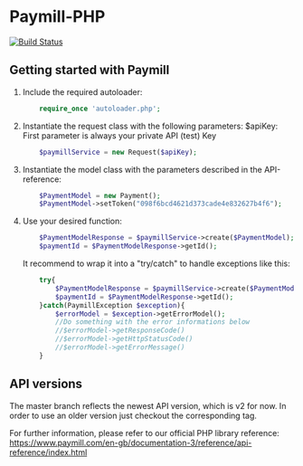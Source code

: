 Paymill-PHP
===========

[![Build Status](https://travis-ci.org/paymill/paymill-php.png?branch=master)](https://travis-ci.org/paymill/paymill-php)

Getting started with Paymill
----------------------------

1.  Include the required autoloader:
    ```php
        require_once 'autoloader.php';
    ```

2.  Instantiate the request class with the following parameters:
    $apiKey: First parameter is always your private API (test) Key

    ```php
        $paymillService = new Request($apiKey);
    ```
3.  Instantiate the model class with the parameters described in the API-reference:
    ```php
        $PaymentModel = new Payment();
        $PaymentModel->setToken("098f6bcd4621d373cade4e832627b4f6");
    ```
4.  Use your desired function:

    ```php
        $PaymentModelResponse = $paymillService->create($PaymentModel);
        $paymentId = $PaymentModelResponse->getId();
    ```

    It recommend to wrap it into a "try/catch" to handle exceptions like this:
    ```php
        try{
            $PaymentModelResponse = $paymillService->create($PaymentModel);
            $paymentId = $PaymentModelResponse->getId();
        }catch(PaymillException $exception){
            $errorModel = $exception->getErrorModel();
            //Do something with the error informations below
            //$errorModel->getResponseCode()
            //$errorModel->getHttpStatusCode()
            //$errorModel->getErrorMessage()
        }
    ```

API versions
--------------

The master branch reflects the newest API version, which is v2 for now. In order to use an older version just checkout the corresponding tag.

For further information, please refer to our official PHP library reference: https://www.paymill.com/en-gb/documentation-3/reference/api-reference/index.html
